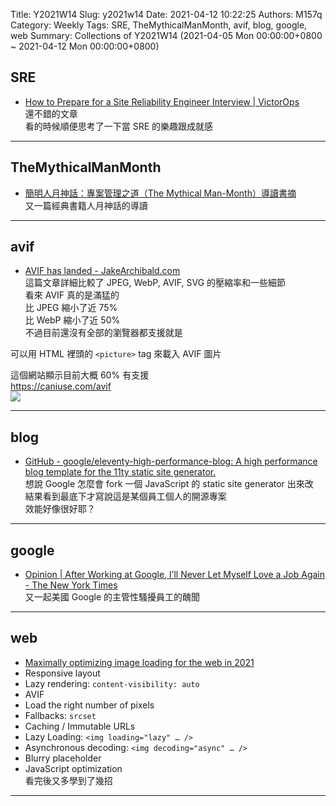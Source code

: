 Title: Y2021W14
Slug: y2021w14
Date: 2021-04-12 10:22:25
Authors: M157q
Category: Weekly
Tags: SRE, TheMythicalManMonth, avif, blog, google, web
Summary: Collections of Y2021W14 (2021-04-05 Mon 00:00:00+0800 ~ 2021-04-12 Mon 00:00:00+0800)


## SRE  
- [How to Prepare for a Site Reliability Engineer Interview | VictorOps](https://victorops.com/blog/preparing-for-a-site-reliability-engineer-interview)  
還不錯的文章  
看的時候順便思考了一下當 SRE 的樂趣跟成就感  

---

## TheMythicalManMonth  
- [簡明人月神話：專案管理之道（The Mythical Man-Month）導讀書摘](https://blog.techbridge.cc/2021/04/05/reading-notes-of-the-mythical-man-month/)  
又一篇經典書籍人月神話的導讀  

---

## avif  
- [AVIF has landed - JakeArchibald.com](https://jakearchibald.com/2020/avif-has-landed/)  
這篇文章詳細比較了 JPEG, WebP, AVIF, SVG 的壓縮率和一些細節  
看來 AVIF 真的是滿猛的  
比 JPEG 縮小了近 75%  
比 WebP 縮小了近 50%  
不過目前還沒有全部的瀏覽器都支援就是  
  
可以用 HTML 裡頭的 `<picture>` tag 來載入 AVIF 圖片  
  
這個網站顯示目前大概 60% 有支援  
<https://caniuse.com/avif>  
![](https://pbs.twimg.com/media/Eyb0wjiVgAUoPGg?format=jpg&name=large)  

---

## blog  
- [GitHub - google/eleventy-high-performance-blog: A high performance blog template for the 11ty static site generator.](https://github.com/google/eleventy-high-performance-blog)  
想說 Google 怎麼會 fork 一個 JavaScript 的 static site generator 出來改  
結果看到最底下才寫說這是某個員工個人的開源專案  
效能好像很好耶？  

---

## google  
- [Opinion | After Working at Google, I’ll Never Let Myself Love a Job Again - The New York Times](https://www.nytimes.com/2021/04/07/opinion/google-job-harassment.html)  
又一起美國 Google 的主管性騷擾員工的醜聞  

---

## web  
- [Maximally optimizing image loading for the web in 2021](https://www.industrialempathy.com/posts/image-optimizations/)  
- Responsive layout  
- Lazy rendering: `content-visibility: auto`  
- AVIF  
- Load the right number of pixels  
- Fallbacks: `srcset`  
- Caching / Immutable URLs  
- Lazy Loading: `<img loading="lazy" … />`  
- Asynchronous decoding: `<img decoding="async" … />`  
- Blurry placeholder  
- JavaScript optimization  
看完後又多學到了幾招  

---


